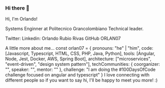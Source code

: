 ### Hi there 👋

Hi, I'm Orlando! 


Systems Enginner at Politecnico Grancolombiano
Technical leader.

Twitter:  Linkedin: Orlando Rubio Rivas GitHub ORLAN07

 A little more about me...
const orlan07 = {
  pronouns: "he" | "him",
  code: [Javascript, Typescript, HTML, CSS, PHP, Java, Python],
  tools: [Angular, Node, Jest, Docker, AWS, Spring Boot],
  architecture: ["microservices", "event-driven", "design system pattern"],
  techCommunities: {
                        coorganizer: "",
                        speaker: "",
                        mentor: ""
                      },
 challenge: "I am doing the #100DaysOfCode challenge focused on angular and typescript"
}
 I love connecting with different people so if you want to say hi, I'll be happy to meet you more! :)

<!--
**ORLAN07/ORLAN07** is a ✨ _special_ ✨ repository because its `README.md` (this file) appears on your GitHub profile.

Here are some ideas to get you started:

- 🔭 I’m currently working on ...
- 🌱 I’m currently learning ...
- 👯 I’m looking to collaborate on ...
- 🤔 I’m looking for help with ...
- 💬 Ask me about ...
- 📫 How to reach me: ...
- 😄 Pronouns: ...
- ⚡ Fun fact: ...
-->
